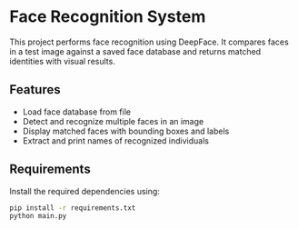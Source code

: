 # Face Recognition System

This project performs face recognition using DeepFace. It compares faces in a test image against a saved face database and returns matched identities with visual results.

## Features

- Load face database from file
- Detect and recognize multiple faces in an image
- Display matched faces with bounding boxes and labels
- Extract and print names of recognized individuals

## Requirements

Install the required dependencies using:

```bash
pip install -r requirements.txt
python main.py 
